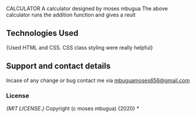 CALCULATOR
A calculator designed by moses mbugua
The above calculator runs the addition function and gives a reult
## Technologies Used
{Used HTML and CSS. CSS class styling were really helpful}
## Support and contact details
Incase of any change or bug contact me via 
mbuguamoses656@gmail.com
### License
*{MIT LICENSE.}*
Copyright (c moses mbugua) {2020} *
